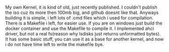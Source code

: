 My own Kernel, it is kind of old, just recently published. I couldn't publish the iso cuz its more then 100mb big, and github doesnt like that. Anyways building it is simple, i left lots of .cmd files which i used for compilation.
There is a Makefile i left, for easier use. If you are on windows just build the docker container and use the Makefile to compile it. I implemented ahci driver, but not a real fs(reason why lsdisks just returns unformatted bytes).
It has some basic stuff, you can use it as a base for another kernel, and now i do not have time left to write the makefile bye.
